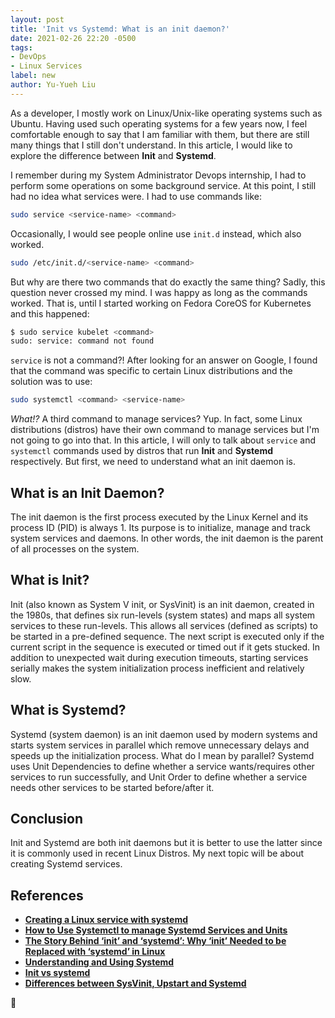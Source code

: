 ```yaml
---
layout: post
title: 'Init vs Systemd: What is an init daemon?'
date: 2021-02-26 22:20 -0500
tags:
- DevOps
- Linux Services
label: new
author: Yu-Yueh Liu
---
```

As a developer, I mostly work on Linux/Unix-like operating systems such as Ubuntu. Having used such operating systems for a few years now, I feel comfortable enough to say that I am familiar with them, but there are still many things that I still don't understand. In this article, I would like to explore the difference between **Init** and **Systemd**.

I remember during my System Administrator Devops internship, I had to perform some operations on some background service. At this point, I still had no idea what services were. I had to use commands like:
```Bash
sudo service <service-name> <command>
```

Occasionally, I would see people online use `init.d` instead, which also worked.
```Bash
sudo /etc/init.d/<service-name> <command>
```
   
But why are there two commands that do exactly the same thing? Sadly, this question never crossed my mind. I was happy as long as the commands worked. That is, until I started working on Fedora CoreOS for Kubernetes and this happened:

```Bash
$ sudo service kubelet <command>
sudo: service: command not found
```

`service` is not a command?! After looking for an answer on Google, I found that the command was specific to certain Linux distributions and the solution was to use:
```Bash
sudo systemctl <command> <service-name>
```

*What!?* A third command to manage services? Yup. In fact, some Linux distributions (distros) have their own command to manage services but I'm not going to go into that. In this article, I will only to talk about `service` and `systemctl` commands used by distros that run **Init** and **Systemd** respectively. But first, we need to understand what an init daemon is.

## What is an Init Daemon?
The init daemon is the first process executed by the Linux Kernel and its process ID (PID) is always 1. Its purpose is to initialize, manage and track system services and daemons. In other words, the init daemon is the parent of all processes on the system.

## What is Init?
Init (also known as System V init, or SysVinit) is an init daemon, created in the 1980s, that defines six run-levels (system states) and maps all system services to these run-levels. This allows all services (defined as scripts) to be started in a pre-defined sequence. The next script is executed only if the current script in the sequence is executed or timed out if it gets stucked. In addition to unexpected wait during execution timeouts, starting services serially makes the system initialization process inefficient and relatively slow.

## What is Systemd?
Systemd (system daemon) is an init daemon used by modern systems and starts system services in parallel which remove unnecessary delays and speeds up the initialization process. What do I mean by parallel? Systemd uses Unit Dependencies to define whether a service wants/requires other services to run successfully, and Unit Order to define whether a service needs other services to be started before/after it.

## Conclusion
Init and Systemd are both init daemons but it is better to use the latter since it is commonly used in recent Linux Distros. My next topic will be about creating Systemd services.

## References
* **[Creating a Linux service with systemd][creating-linux-service]**
* **[How to Use Systemctl to manage Systemd Services and Units][how-to-systemctl]**
* **[The Story Behind ‘init’ and ‘systemd’: Why ‘init’ Needed to be Replaced with ‘systemd’ in Linux][story-init-vs-systemd]**
* **[Understanding and Using Systemd][understanding-systemd]**
* **[Init vs systemd][init-vs-systemd]**
* **[Differences between SysVinit, Upstart and Systemd][sysvinit-upstart-systemd]**

[creating-linux-service]: https://medium.com/@benmorel/creating-a-linux-service-with-systemd-611b5c8b91d6
[how-to-systemctl]: https://www.digitalocean.com/community/tutorials/how-to-use-systemctl-to-manage-systemd-services-and-units
[story-init-vs-systemd]: https://www.tecmint.com/systemd-replaces-init-in-linux/#:~:text=The%20init%20is%20a%20daemon,running%20till%2C%20it%20is%20shutdown.&text=systemd%20%E2%80%93%20A%20init%20replacement%20daemon,%2C%20RHEL%2C%20CentOS%2C%20etc.
[understanding-systemd]: https://www.linux.com/training-tutorials/understanding-and-using-systemd/
[init-vs-systemd]: https://wiki.cdot.senecacollege.ca/wiki/Init_vs_systemd
[sysvinit-upstart-systemd]: https://www.computernetworkingnotes.com/linux-tutorials/differences-between-sysvinit-upstart-and-systemd.html

🐢